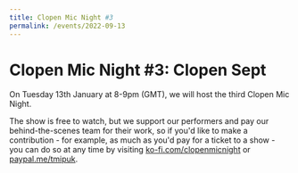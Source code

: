 ```yaml
---
title: Clopen Mic Night #3
permalink: /events/2022-09-13
---
```


# Clopen Mic Night #3: Clopen Sept
On Tuesday 13th January at 8-9pm (GMT), we will host the third Clopen Mic Night.

The show is free to watch, but we support our performers and pay our behind-the-scenes team 
for their work, so if you'd like to make a contribution - for example, as much as you'd pay 
for a ticket to a show - you can do so at any time by visiting 
[ko-fi.com/clopenmicnight](https://ko-fi.com/clopenmicnight) or
[paypal.me/tmipuk](https://paypal.me/tmipuk).
